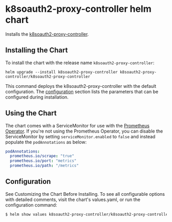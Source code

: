 # k8soauth2-proxy-controller helm chart

Installs the [k8soauth2-proxy-controller](https://github.com/DoodleScheduling/k8soauth2-proxy-controller).

## Installing the Chart

To install the chart with the release name `k8soauth2-proxy-controller`:

```console
helm upgrade --install k8soauth2-proxy-controller k8soauth2-proxy-controller/k8soauth2-proxy-controller
```

This command deploys the k8soauth2-proxy-controller with the default configuration. The [configuration](#configuration) section lists the parameters that can be configured during installation.

## Using the Chart

The chart comes with a ServiceMonitor for use with the [Prometheus Operator](https://github.com/helm/charts/tree/master/stable/prometheus-operator).
If you're not using the Prometheus Operator, you can disable the ServiceMonitor by setting `serviceMonitor.enabled` to `false` and instead
populate the `podAnnotations` as below:

```yaml
podAnnotations:
  prometheus.io/scrape: "true"
  prometheus.io/port: "metrics"
  prometheus.io/path: "/metrics"
```

## Configuration

See Customizing the Chart Before Installing. To see all configurable options with detailed comments, visit the chart's values.yaml, or run the configuration command:

```sh
$ helm show values k8soauth2-proxy-controller/k8soauth2-proxy-controller
```
